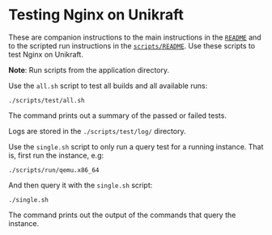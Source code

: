 # Testing Nginx on Unikraft

These are companion instructions to the main instructions in the [`README`](../../README.md) and to the scripted run instructions in the [`scripts/README`](../README.md).
Use these scripts to test Nginx on Unikraft.

**Note**: Run scripts from the application directory.

Use the `all.sh` script to test all builds and all available runs:

```console
./scripts/test/all.sh
```

The command prints out a summary of the passed or failed tests.

Logs are stored in the `./scripts/test/log/` directory.

Use the `single.sh` script to only run a query test for a running instance.
That is, first run the instance, e.g:

```console
./scripts/run/qemu.x86_64
```

And then query it with the `single.sh` script:

```console
./single.sh
```

The command prints out the output of the commands that query the instance.

